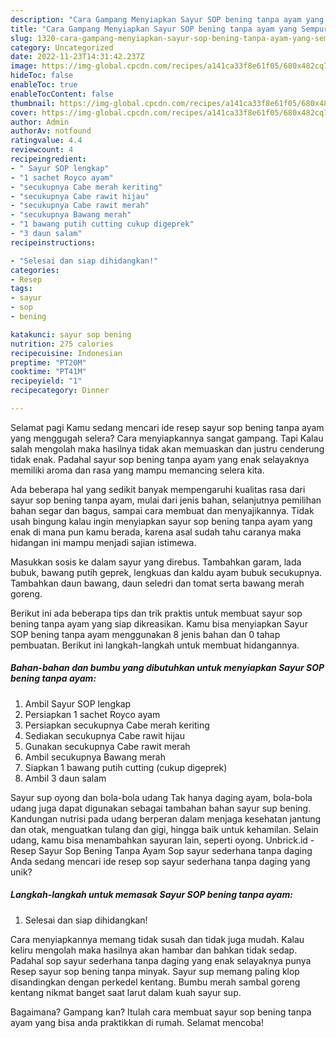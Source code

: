 ```yaml
---
description: "Cara Gampang Menyiapkan Sayur SOP bening tanpa ayam yang Sempurna, Buat Buka Puasa Sempurna"
title: "Cara Gampang Menyiapkan Sayur SOP bening tanpa ayam yang Sempurna, Buat Buka Puasa Sempurna"
slug: 1320-cara-gampang-menyiapkan-sayur-sop-bening-tanpa-ayam-yang-sempurna-buat-buka-puasa-sempurna
category: Uncategorized
date: 2022-11-23T14:31:42.237Z
image: https://img-global.cpcdn.com/recipes/a141ca33f8e61f05/680x482cq70/sayur-sop-bening-tanpa-ayam-foto-resep-utama.jpg
hideToc: false
enableToc: true
enableTocContent: false
thumbnail: https://img-global.cpcdn.com/recipes/a141ca33f8e61f05/680x482cq70/sayur-sop-bening-tanpa-ayam-foto-resep-utama.jpg
cover: https://img-global.cpcdn.com/recipes/a141ca33f8e61f05/680x482cq70/sayur-sop-bening-tanpa-ayam-foto-resep-utama.jpg
author: Admin
authorAv: notfound
ratingvalue: 4.4
reviewcount: 4
recipeingredient:
- " Sayur SOP lengkap"
- "1 sachet Royco ayam"
- "secukupnya Cabe merah keriting"
- "secukupnya Cabe rawit hijau"
- "secukupnya Cabe rawit merah"
- "secukupnya Bawang merah"
- "1 bawang putih cutting cukup digeprek"
- "3 daun salam"
recipeinstructions:

- "Selesai dan siap dihidangkan!"
categories:
- Resep
tags:
- sayur
- sop
- bening

katakunci: sayur sop bening 
nutrition: 275 calories
recipecuisine: Indonesian
preptime: "PT20M"
cooktime: "PT41M"
recipeyield: "1"
recipecategory: Dinner

---
```



Selamat pagi Kamu sedang mencari ide resep sayur sop bening tanpa ayam yang menggugah selera? Cara menyiapkannya sangat gampang. Tapi Kalau salah mengolah maka hasilnya tidak akan memuaskan dan justru cenderung tidak enak. Padahal sayur sop bening tanpa ayam yang enak selayaknya memiliki aroma dan rasa yang mampu memancing selera kita.


Ada beberapa hal yang sedikit banyak mempengaruhi kualitas rasa dari sayur sop bening tanpa ayam, mulai dari jenis bahan, selanjutnya pemilihan bahan segar dan bagus, sampai cara membuat dan menyajikannya. Tidak usah bingung kalau ingin menyiapkan sayur sop bening tanpa ayam yang enak di mana pun kamu berada, karena asal sudah tahu caranya maka hidangan ini mampu menjadi sajian istimewa.

Masukkan sosis ke dalam sayur yang direbus. Tambahkan garam, lada bubuk, bawang putih geprek, lengkuas dan kaldu ayam bubuk secukupnya. Tambahkan daun bawang, daun seledri dan tomat serta bawang merah goreng.


Berikut ini ada beberapa tips dan trik praktis untuk membuat sayur sop bening tanpa ayam yang siap dikreasikan. Kamu bisa menyiapkan Sayur SOP bening tanpa ayam menggunakan 8 jenis bahan dan 0 tahap pembuatan. Berikut ini langkah-langkah untuk membuat hidangannya.

<!--inarticleads1-->

##### Bahan-bahan dan bumbu yang dibutuhkan untuk menyiapkan Sayur SOP bening tanpa ayam:

1. Ambil  Sayur SOP lengkap
1. Persiapkan 1 sachet Royco ayam
1. Persiapkan secukupnya Cabe merah keriting
1. Sediakan secukupnya Cabe rawit hijau
1. Gunakan secukupnya Cabe rawit merah
1. Ambil secukupnya Bawang merah
1. Siapkan 1 bawang putih cutting (cukup digeprek)
1. Ambil 3 daun salam


Sayur sup oyong dan bola-bola udang Tak hanya daging ayam, bola-bola udang juga dapat digunakan sebagai tambahan bahan sayur sup bening. Kandungan nutrisi pada udang berperan dalam menjaga kesehatan jantung dan otak, menguatkan tulang dan gigi, hingga baik untuk kehamilan. Selain udang, kamu bisa menambahkan sayuran lain, seperti oyong. Unbrick.id - Resep Sayur Sop Bening Tanpa Ayam Sop sayur sederhana tanpa daging Anda sedang mencari ide resep sop sayur sederhana tanpa daging yang unik? 

<!--inarticleads2-->

##### Langkah-langkah untuk memasak Sayur SOP bening tanpa ayam:


1. Selesai dan siap dihidangkan!

Cara menyiapkannya memang tidak susah dan tidak juga mudah. Kalau keliru mengolah maka hasilnya akan hambar dan bahkan tidak sedap. Padahal sop sayur sederhana tanpa daging yang enak selayaknya punya Resep sayur sop bening tanpa minyak. Sayur sup memang paling klop disandingkan dengan perkedel kentang. Bumbu merah sambal goreng kentang nikmat banget saat larut dalam kuah sayur sup. 

Bagaimana? Gampang kan? Itulah cara membuat sayur sop bening tanpa ayam yang bisa anda praktikkan di rumah. Selamat mencoba!
